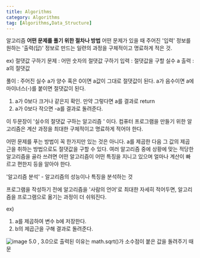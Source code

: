 ```yaml
---
title: Algorithms 
category: Algorithms
tag: [Algorithms,Data_Structure] 
---
```


알고리즘 **어떤 문제를 풀기 위한 절차나 방법** 
어떤 문제가 있을 때 주어진 '입력' 정보를 원하는 '출력(답)' 정보로 만드는 일련의 과정을 구체적이고 명료하게 적은 것.

ex) 절댓값 구하기
문제 : 어떤 숫자의 절댓값 구하기
입력 : 절댓값을 구할 실수 a
출력 : a의 절댓값

풀이 : 주어진 실수 a가 양수 혹은 0이면 a값이 그대로 절댓값이 된다. a가 음수이면 a에 마이너스(-)를 붙이면 절댓값이 된다. 

1. a가 0보다 크거나 같은지 확인. 만약 그렇다면 a를 결과로 return
2. a가 0보다 작으면 -a를 결과로 돌려준다.

이 두문장이 '실수의 절댓값 구하는 알고리즘 ' 이다.
컴퓨터 프로그램을 만들기 위한 알고리즘은 계산 과정을 최대한 구체적이고 명료하게 적어야 한다. 

어떤 문제를 푸는 방법이 꼭 한가지만 있는 것은 아니다. 
a를 제곱한 다음 그 값의 제곱근을 취하는 방법으로도 절댓값을 구할 수 있다. 
여러 알고리즘 중에 상황에 맞는 적당한 알고리즘을 골라 쓰려면 어떤 알고리즘이 어떤 특징을 지니고 있으며 얼마나 계산이 빠르고 편한지 등을 알아야 한다. 

'알고리즘 분석' - 알고리즘의 성능이나 특징을 분석하는 것

프로그램을 작성하기 전에 알고리즘을 '사람의 언어'로 최대한 자세히 적어두면, 알고리즘을 프로그램으로 옮기는 과정이 더 쉬워진다. 

ex) 
1. a를 제곱하여 변수 b에 저장한다. 
2. b의 제곱근을 구해 결과로 돌려준다.


![image](https://postfiles.pstatic.net/MjAxODAyMjBfNzMg/MDAxNTE5MTE0MjE2NjM5.Qrx30JDqMGskn1UKIfGxQEZO5jDMvHeMYw7l_2cGvs0g.-xvxSlezXXK4zZEfxhyeDDB0WQ9nygt4Vz4Xc2kwUtUg.PNG.jjmstars7/image.png?type=w773)
5.0 , 3.0으로 출력된 이유는 math.sqrt()가 소수점이 붙은 값을 돌려주기 때문
